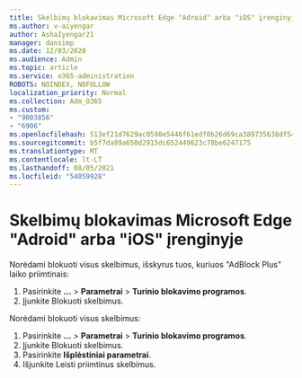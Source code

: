```yaml
---
title: Skelbimų blokavimas Microsoft Edge "Adroid" arba "iOS" įrenginyje
ms.author: v-aiyengar
author: AshaIyengar21
manager: dansimp
ms.date: 12/03/2020
ms.audience: Admin
ms.topic: article
ms.service: o365-administration
ROBOTS: NOINDEX, NOFOLLOW
localization_priority: Normal
ms.collection: Adm_O365
ms.custom:
- "9003856"
- "6906"
ms.openlocfilehash: 513ef21d7629ac0598e5446f61edf0b26d69ca389735638df54f32dffbe3059b
ms.sourcegitcommit: b5f7da89a650d2915dc652449623c78be6247175
ms.translationtype: MT
ms.contentlocale: lt-LT
ms.lasthandoff: 08/05/2021
ms.locfileid: "54059928"
---
```

# <a name="block-ads-in-microsoft-edge-on-an-adroid-or-ios-device"></a>Skelbimų blokavimas Microsoft Edge "Adroid" arba "iOS" įrenginyje

Norėdami blokuoti visus skelbimus, išskyrus tuos, kuriuos "AdBlock Plus" laiko priimtinais:
1. Pasirinkite **...** > **Parametrai**  >  **Turinio blokavimo programos**.
2. Įjunkite Blokuoti skelbimus.

Norėdami blokuoti visus skelbimus:
1. Pasirinkite **...** > **Parametrai**  >  **Turinio blokavimo programos**.
2. Įjunkite Blokuoti skelbimus.
3. Pasirinkite **Išplėstiniai parametrai**.
4. Išjunkite Leisti priimtinus skelbimus.